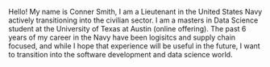 Hello!
My name is Conner Smith, I am a Lieutenant in the United States Navy actively transitioning into the civilian sector. I am a masters in Data Science student
at the University of Texas at Austin (online offering). The past 6 years of my career in the Navy have been logisitcs and supply chain focused, and while I hope
that experience will be useful in the future, I want to transition into the software development and data science world.

<!---
connersmith16/connersmith16 is a ✨ special ✨ repository because its `README.md` (this file) appears on your GitHub profile.
You can click the Preview link to take a look at your changes.
--->
